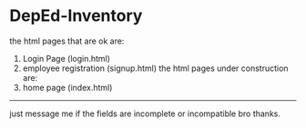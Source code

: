 # DepEd-Inventory

the html pages that are ok are:
1. Login Page (login.html)
2. employee registration (signup.html)
the html pages under construction are:
1. home page (index.html)
<hr>
just message me if the fields are incomplete or incompatible bro thanks.
